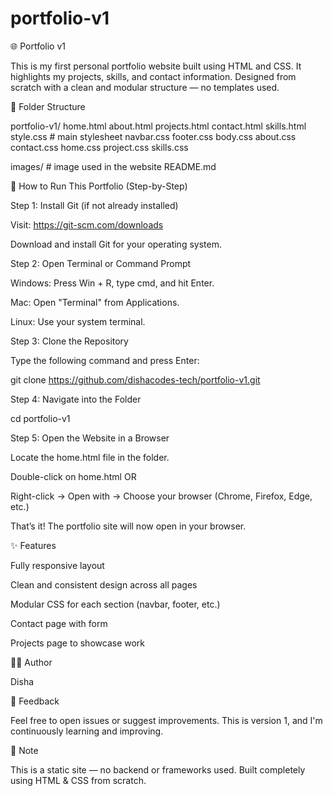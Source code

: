 # portfolio-v1
🌐 Portfolio v1

This is my first personal portfolio website built using HTML and CSS. It highlights my projects, skills, and contact information. Designed from scratch with a clean and modular structure — no templates used.

📁 Folder Structure

portfolio-v1/
 home.html
 about.html
 projects.html
 contact.html
 skills.html
 style.css         # main stylesheet
 navbar.css
 footer.css
 body.css
 about.css
 contact.css
 home.css
 project.css
skills.css

images/       # image used in the website
README.md

🚀 How to Run This Portfolio (Step-by-Step)

Step 1: Install Git (if not already installed)

Visit: https://git-scm.com/downloads

Download and install Git for your operating system.

Step 2: Open Terminal or Command Prompt

Windows: Press Win + R, type cmd, and hit Enter.

Mac: Open "Terminal" from Applications.

Linux: Use your system terminal.

Step 3: Clone the Repository

Type the following command and press Enter:

git clone https://github.com/dishacodes-tech/portfolio-v1.git

Step 4: Navigate into the Folder

cd portfolio-v1

Step 5: Open the Website in a Browser

Locate the home.html file in the folder.

Double-click on home.html OR

Right-click → Open with → Choose your browser (Chrome, Firefox, Edge, etc.)

That’s it! The portfolio site will now open in your browser.



✨ Features

Fully responsive layout

Clean and consistent design across all pages

Modular CSS for each section (navbar, footer, etc.)

Contact page with form

Projects page to showcase work

👩‍💻 Author

Disha

💬 Feedback

Feel free to open issues or suggest improvements. This is version 1, and I'm continuously learning and improving.

📌 Note

This is a static site — no backend or frameworks used. Built completely using HTML & CSS from scratch.
